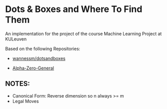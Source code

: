 # Dots & Boxes and Where To Find Them


An implementation for the project of the course Machine Learning Project at KULeuven

Based on the following Repositories:

- [wannessm/dotsandboxes](https://github.com/wannesm/dotsandboxes)

- [Alpha-Zero-General](https://github.com/wannesm/dotsandboxes)


## NOTES:

- Canonical Form: Reverse dimension so n always >= m
- Legal Moves
